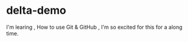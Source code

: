 # delta-demo
I'm learing , How to use Git &amp; GitHub , I'm so excited for this for  a along time.
